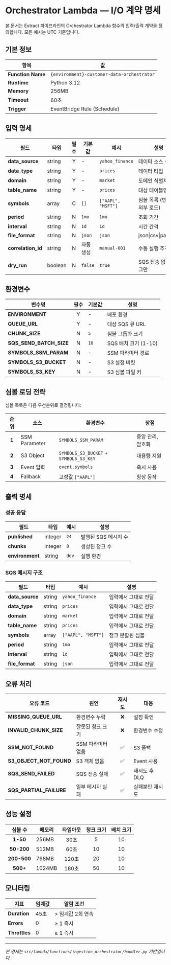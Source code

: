 # Orchestrator Lambda — I/O 계약 명세

본 문서는 Extract 파이프라인의 Orchestrator Lambda 함수의 입력/출력 계약을 정의합니다. 모든 예시는 UTC 기준입니다.

## 기본 정보

| 항목 | 값 |
|------|-----|
| **Function Name** | `{environment}-customer-data-orchestrator` |
| **Runtime** | Python 3.12 |
| **Memory** | 256MB |
| **Timeout** | 60초 |
| **Trigger** | EventBridge Rule (Schedule) |

## 입력 명세

| 필드 | 타입 | 필수 | 기본값 | 예시 | 설명 |
|------|------|:---:|--------|------|------|
| **data_source** | string | Y | - | `yahoo_finance` | 데이터 소스 식별자 |
| **data_type** | string | Y | - | `prices` | 데이터 타입 |
| **domain** | string | Y | - | `market` | 도메인 식별자 |
| **table_name** | string | Y | - | `prices` | 대상 테이블명 |
| **symbols** | array | C | `[]` | `["AAPL", "MSFT"]` | 심볼 목록 (빈 경우 외부 로드) |
| **period** | string | N | `1mo` | `1mo` | 조회 기간 |
| **interval** | string | N | `1d` | `1d` | 시간 간격 |
| **file_format** | string | N | `json` | `json` | json\|csv\|parquet |
| **correlation_id** | string | N | 자동생성 | `manual-001` | 수동 실행 추적 ID |
| **dry_run** | boolean | N | `false` | `true` | SQS 전송 없이 로그만 |

## 환경변수

| 변수명 | 필수 | 기본값 | 설명 |
|--------|:---:|--------|------|
| **ENVIRONMENT** | Y | - | 배포 환경 |
| **QUEUE_URL** | Y | - | 대상 SQS 큐 URL |
| **CHUNK_SIZE** | N | `5` | 심볼 그룹화 크기 |
| **SQS_SEND_BATCH_SIZE** | N | `10` | SQS 배치 크기 (1-10) |
| **SYMBOLS_SSM_PARAM** | N | - | SSM 파라미터 경로 |
| **SYMBOLS_S3_BUCKET** | N | - | S3 설정 버킷 |
| **SYMBOLS_S3_KEY** | N | - | S3 심볼 파일 키 |

## 심볼 로딩 전략

심볼 목록은 다음 우선순위로 결정됩니다:

| 순위 | 소스 | 환경변수 | 장점 |
|:---:|------|---------|----- |
| **1** | SSM Parameter | `SYMBOLS_SSM_PARAM` | 중앙 관리, 암호화 |
| **2** | S3 Object | `SYMBOLS_S3_BUCKET` + `SYMBOLS_S3_KEY` | 대용량 지원 |
| **3** | Event 입력 | `event.symbols` | 즉시 사용 |
| **4** | Fallback | 고정값 `["AAPL"]` | 항상 동작 |

## 출력 명세

### 성공 응답

| 필드 | 타입 | 예시 | 설명 |
|------|------|------|------|
| **published** | integer | `24` | 발행된 SQS 메시지 수 |
| **chunks** | integer | `8` | 생성된 청크 수 |
| **environment** | string | `dev` | 실행 환경 |

### SQS 메시지 구조

| 필드 | 타입 | 예시 | 설명 |
|------|------|------|------|
| **data_source** | string | `yahoo_finance` | 입력에서 그대로 전달 |
| **data_type** | string | `prices` | 입력에서 그대로 전달 |
| **domain** | string | `market` | 입력에서 그대로 전달 |
| **table_name** | string | `prices` | 입력에서 그대로 전달 |
| **symbols** | array | `["AAPL", "MSFT"]` | 청크 분할된 심볼 |
| **period** | string | `1mo` | 입력에서 그대로 전달 |
| **interval** | string | `1d` | 입력에서 그대로 전달 |
| **file_format** | string | `json` | 입력에서 그대로 전달 |

## 오류 처리

| 오류 코드 | 원인 | 재시도 | 대응 |
|-----------|------|:-----:|------|
| **MISSING_QUEUE_URL** | 환경변수 누락 | ❌ | 설정 확인 |
| **INVALID_CHUNK_SIZE** | 잘못된 청크 크기 | ❌ | 환경변수 수정 |
| **SSM_NOT_FOUND** | SSM 파라미터 없음 | ✅ | S3 폴백 |
| **S3_OBJECT_NOT_FOUND** | S3 객체 없음 | ✅ | Event 사용 |
| **SQS_SEND_FAILED** | SQS 전송 실패 | ✅ | 재시도 후 DLQ |
| **SQS_PARTIAL_FAILURE** | 일부 메시지 실패 | ✅ | 실패분만 재시도 |

## 성능 설정

| 심볼 수 | 메모리 | 타임아웃 | 청크 크기 | 배치 크기 |
|:-------:|--------|:--------:|:--------:|:--------:|
| **1-50** | 256MB | 30초 | 5 | 10 |
| **50-200** | 512MB | 60초 | 10 | 10 |
| **200-500** | 768MB | 120초 | 20 | 10 |
| **500+** | 1024MB | 180초 | 50 | 10 |

## 모니터링

| 지표 | 임계값 | 알람 조건 |
|------|--------|-----------| 
| **Duration** | 45초 | > 임계값 2회 연속 |
| **Errors** | 0 | ≥ 1 즉시 |
| **Throttles** | 0 | ≥ 1 즉시 |

---

*본 명세는 `src/lambda/functions/ingestion_orchestrator/handler.py` 기반입니다.*